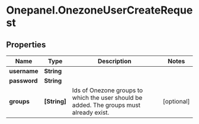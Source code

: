 # Onepanel.OnezoneUserCreateRequest

## Properties
Name | Type | Description | Notes
------------ | ------------- | ------------- | -------------
**username** | **String** |  | 
**password** | **String** |  | 
**groups** | **[String]** | Ids of Onezone groups to which the user should be added. The groups must already exist. | [optional] 


